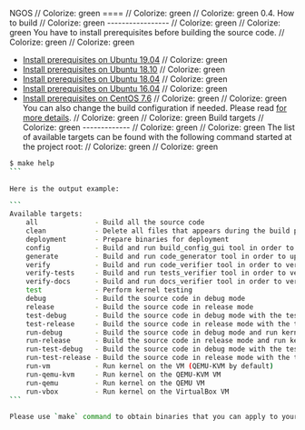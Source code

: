NGOS                                                                                                                                                                                                     // Colorize: green
====                                                                                                                                                                                                     // Colorize: green
                                                                                                                                                                                                         // Colorize: green
0.4. How to build                                                                                                                                                                                        // Colorize: green
-----------------                                                                                                                                                                                        // Colorize: green
                                                                                                                                                                                                         // Colorize: green
You have to install prerequisites before building the source code.                                                                                                                                       // Colorize: green
                                                                                                                                                                                                         // Colorize: green
* [Install prerequisites on Ubuntu 19.04](../2.%20Getting%20started/1.%20Install%20prerequisites%20on%20Ubuntu%2019.04/README.md)                                                                        // Colorize: green
* [Install prerequisites on Ubuntu 18.10](../2.%20Getting%20started/2.%20Install%20prerequisites%20on%20Ubuntu%2018.10/README.md)                                                                        // Colorize: green
* [Install prerequisites on Ubuntu 18.04](../2.%20Getting%20started/3.%20Install%20prerequisites%20on%20Ubuntu%2018.04/README.md)                                                                        // Colorize: green
* [Install prerequisites on Ubuntu 16.04](../2.%20Getting%20started/4.%20Install%20prerequisites%20on%20Ubuntu%2016.04/README.md)                                                                        // Colorize: green
* [Install prerequisites on CentOS 7.6](../2.%20Getting%20started/5.%20Install%20prerequisites%20on%20CentOS%207.6/README.md)                                                                            // Colorize: green
                                                                                                                                                                                                         // Colorize: green
You can also change the build configuration if needed. Please read [for more details](../3.%20Configuration/README.md).                                                                                  // Colorize: green
                                                                                                                                                                                                         // Colorize: green
Build targets                                                                                                                                                                                            // Colorize: green
-------------                                                                                                                                                                                            // Colorize: green
                                                                                                                                                                                                         // Colorize: green
The list of available targets can be found with the following command started at the project root:                                                                                                       // Colorize: green
                                                                                                                                                                                                         // Colorize: green
```sh                                                                                                                                                                                                    // Colorize: green
$ make help                                                                                                                                                                                              // Colorize: green
```                                                                                                                                                                                                      // Colorize: green
                                                                                                                                                                                                         // Colorize: green
Here is the output example:                                                                                                                                                                              // Colorize: green
                                                                                                                                                                                                         // Colorize: green
```                                                                                                                                                                                                      // Colorize: green
Available targets:                                                                                                                                                                                       // Colorize: green
    all              - Build all the source code                                                                                                                                                         // Colorize: green
    clean            - Delete all files that appears during the build process                                                                                                                            // Colorize: green
    deployment       - Prepare binaries for deployment                                                                                                                                                   // Colorize: green
    config           - Build and run build_config_gui tool in order to update build configuration                                                                                                        // Colorize: green
    generate         - Build and run code_generator tool in order to update generated files                                                                                                              // Colorize: green
    verify           - Build and run code_verifier tool in order to verify the source code                                                                                                               // Colorize: green
    verify-tests     - Build and run tests_verifier tool in order to verify test coverage                                                                                                                 // Colorize: green
    verify-docs      - Build and run docs_verifier tool in order to verify documents                                                                                                                     // Colorize: green
    test             - Perform kernel testing                                                                                                                                                            // Colorize: green
    debug            - Build the source code in debug mode                                                                                                                                               // Colorize: green
    release          - Build the source code in release mode                                                                                                                                             // Colorize: green
    test-debug       - Build the source code in debug mode with the tests included                                                                                                                       // Colorize: green
    test-release     - Build the source code in release mode with the tests included                                                                                                                     // Colorize: green
    run-debug        - Build the source code in debug mode and run kernel on the VM                                                                                                                      // Colorize: green
    run-release      - Build the source code in release mode and run kernel on the VM                                                                                                                    // Colorize: green
    run-test-debug   - Build the source code in debug mode with the tests included and run kernel on the VM. Preferable target for development                                                           // Colorize: green
    run-test-release - Build the source code in release mode with the tests included and run kernel on the VM                                                                                            // Colorize: green
    run-vm           - Run kernel on the VM (QEMU-KVM by default)                                                                                                                                        // Colorize: green
    run-qemu-kvm     - Run kernel on the QEMU-KVM VM                                                                                                                                                     // Colorize: green
    run-qemu         - Run kernel on the QEMU VM                                                                                                                                                         // Colorize: green
    run-vbox         - Run kernel on the VirtualBox VM                                                                                                                                                   // Colorize: green
```                                                                                                                                                                                                      // Colorize: green
                                                                                                                                                                                                         // Colorize: green
Please use `make` command to obtain binaries that you can apply to your machine.                                                                                                                         // Colorize: green
